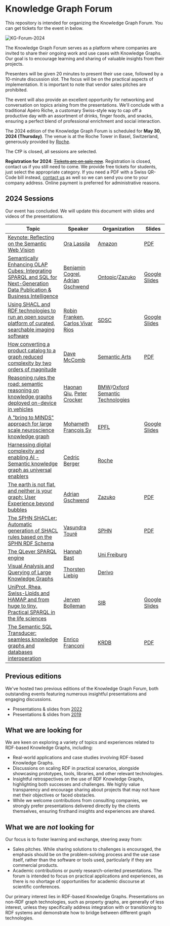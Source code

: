 # Knowledge Graph Forum

This repository is intended for organizing the Knowledge Graph Forum. You can get tickets for the event in below.

![KG-Forum-2024](https://github.com/zazuko/knowledge-graph-forum/assets/583021/92afb264-0aa9-4356-86e2-4c67806877c5)

The Knowledge Graph Forum serves as a platform where companies are invited to share their ongoing work and use cases with Knowledge Graphs. Our goal is to encourage learning and sharing of valuable insights from their projects.

Presenters will be given 20 minutes to present their use case, followed by a 10-minute discussion slot. The focus will be on the practical aspects of implementation. It is important to note that vendor sales pitches are prohibited.

The event will also provide an excellent opportunity for networking and conversation on topics arising from the presentations. We'll conclude with a traditional Apéro Riche, a customary Swiss-style way to cap off a productive day with an assortment of drinks, finger foods, and snacks, ensuring a perfect blend of professional enrichment and social interaction.

The 2024 edition of the Knowledge Graph Forum is scheduled for **May 30, 2024 (Thursday)**. The venue is at the Roche Tower in Basel, Switzerland, generously provided by [Roche](https://en.wikipedia.org/wiki/Roche).

The CfP is closed, all sessions are selected.

**Registration for 2024**: ~~[Tickets are on sale now](https://eventfrog.ch/en/p/science-and-technology/knowledge-graph-forum-2024-7183480931130241817.html)~~. Registration is closed, contact us if you still need to come. We provide free tickets for students, just select the appropriate category. If you need a PDF with a Swiss QR-Code bill instead, [contact us](mailto:info@zazuko.com?subject=KG-Forum%20Ticket) as well so we can send you one to your company address. Online payment is preferred for administrative reasons.

## 2024 Sessions

Our event has concluded. We will update this document with slides and videos of the presentations.

| Topic                                                        | Speaker                                                      | Organization                                                 | Slides                                                       |
| ------------------------------------------------------------ | ------------------------------------------------------------ | ------------------------------------------------------------ | ------------------------------------------------------------ |
| [Keynote: Reflecting on the Semantic Web Vision](https://github.com/zazuko/knowledge-graph-forum/issues/33) | [Ora Lassila](https://lassila.org/)                          | [Amazon](https://www.amazon.com/)                            | [PDF](2024/01%20-%20Ora%20Lassila%20-%20Keynote%20-%20Reflecting%20Semantic%20Web.pdf) |
| [Semantically Enhancing OLAP Cubes: Integrating SPARQL and SQL for Next-Generation Data Publication & Business Intelligence](https://github.com/zazuko/knowledge-graph-forum/issues/27) | [Benjamin Cogrel](https://www.linkedin.com/in/bcogrel/), [Adrian Gschwend](https://www.linkedin.com/in/adriangschwend/) | [Ontopic](https://ontopic.ai/)/[Zazuko](https://zazuko.com/) | [Google Slides](https://docs.google.com/presentation/d/1s7tJ6FlnQJ5b_o3ch9YOWA11Hm2s6CcNhk1jVx0q2PE/edit#slide=id.p) |
| [Using SHACL and RDF technologies to run an open source platform of curated, searchable imaging software](https://github.com/zazuko/knowledge-graph-forum/issues/24) | [Robin Franken](https://www.linkedin.com/in/robin-franken-a71b2b183/), [Carlos Vivar Rios](https://www.linkedin.com/in/carlos-vivar-rios-750a2473/) | [SDSC](https://www.datascience.ch/)                          | [Google Slides](https://docs.google.com/presentation/d/1yz3mOoyMT8J66EOO7L7C_wa2fVrr8veW/edit#slide=id.p1) |
| [How converting a product catalog to a graph reduced complexity by two orders of magnitude](https://github.com/zazuko/knowledge-graph-forum/issues/31) | [Dave McComb](https://www.linkedin.com/in/davemccomb/)       | [Semantic Arts](https://www.semanticarts.com)                | [PDF]([PDF](2024/04%20-%20Dave%20McComb%20-%20Product%20Catalog.pdf)) |
| [Reasoning rules the road: semantic reasoning on knowledge graphs deployed on-device in vehicles](https://github.com/zazuko/knowledge-graph-forum/issues/29) | [Haonan Qiu](https://www.linkedin.com/in/haonan-qiu-b29648a1/), [Peter Crocker](https://www.linkedin.com/in/peter-crocker/) | [BMW](https://www.bmw.com)/[Oxford Semantic Technologies](https://www.oxfordsemantic.tech) |                                                              |
| [A "bring to MINDS" approach for large scale neuroscience knowledge graph](https://github.com/zazuko/knowledge-graph-forum/issues/26) | [Mohameth François Sy](https://www.linkedin.com/in/mofsy/)   | [EPFL](https://bluebrainnexus.io/)                           | [Google Slides](https://docs.google.com/presentation/d/11oD-iDSEKzeb6KA54PGaG5bW8XIMnVwydgGMV1kFDLA/edit#slide=id.g1c26be45057_0_163) |
| [Harnessing digital complexity and enabling AI - Semantic knowledge graph as universal enablers](https://github.com/zazuko/knowledge-graph-forum/issues/28) | [Cedric Berger](https://www.linkedin.com/in/cedricberg/)     | [Roche](https://www.roche.com/)                              |                                                              |
| [The earth is not flat, and neither is your graph: User Experience beyond bubbles](https://github.com/zazuko/knowledge-graph-forum/issues/34) | [Adrian Gschwend](https://www.linkedin.com/in/adriangschwend/) | [Zazuko](https://zazuko.com/)                                | [PDF](2024/08%20-%20Adrian%20Gschwend%20-%20Beyond%20Bubbles.pdf) |
| [The SPHN SHACLer: Automatic generation of SHACL rules based on the SPHN RDF Schema](https://github.com/zazuko/knowledge-graph-forum/issues/30) | [Vasundra Touré](https://www.linkedin.com/in/vasundra-tour%C3%A9-912b91a4/) | [SPHN](https://sphn.ch/)                                     | [PDF](2024/09%20-%20Vasundra%20Touré%20-%20SPIN%20SHACLer.pdf) |
| [The QLever SPARQL engine](https://github.com/zazuko/knowledge-graph-forum/issues/35) | [Hannah Bast](https://ad.informatik.uni-freiburg.de/staff/bast) | [Uni Freiburg](https://uni-freiburg.de/)                     |                                                              |
| [Visual Analysis and Querying of Large Knowledge Graphs](https://github.com/zazuko/knowledge-graph-forum/issues/23) | [Thorsten Liebig](https://www.linkedin.com/in/tliebig/)      | [Derivo](https://www.derivo.de)                              |                                                              |
| [UniProt, Rhea, Swiss-Lipids and HAMAP and from huge to tiny. Practical SPARQL in the life sciences](https://github.com/zazuko/knowledge-graph-forum/issues/22) | [Jerven Bolleman](https://www.linkedin.com/in/jervenbolleman/) | [SIB](https://www.sib.swiss/)                                | [Google Slides](https://docs.google.com/presentation/d/1f2Yt_DXucVoVKV-9KHCmqHgYKK5XDfHvaLcaJN0QoTY/edit#slide=id.g2a034f85b71_0_0) |
| [The Semantic SQL Transducer: seamless knowledge graphs and databases interoperation](https://github.com/zazuko/knowledge-graph-forum/issues/32) | [Enrico Franconi](https://www.unibz.it/de/faculties/engineering/academic-staff/person/943-enrico-franconi) | [KRDB](https://www.inf.unibz.it/krdb/)                       | [PDF](2024/12%20-%20Enrico%20Franconi%20-%20SQL%20Transducer.pdf) |

## Previous editions

We've hosted two previous editions of the Knowledge Graph Forum, both outstanding events featuring numerous insightful presentations and engaging discussions.

* Presentations & slides from [2022](2022/README.md)
* Presentations & slides from [2019](2019/README.md)

## What we are looking for

We are keen on exploring a variety of topics and experiences related to RDF-based Knowledge Graphs, including:

* Real-world applications and case studies involving RDF-based Knowledge Graphs.
* Discussions on scaling RDF in practical scenarios, alongside showcasing prototypes, tools, libraries, and other relevant technologies.
* Insightful retrospectives on the use of RDF Knowledge Graphs, highlighting both successes and challenges. We highly value transparency and encourage sharing about projects that may not have met their objectives or faced obstacles.
* While we welcome contributions from consulting companies, we strongly prefer presentations delivered directly by the clients themselves, ensuring firsthand insights and experiences are shared.

## What we are *not* looking for

Our focus is to foster learning and exchange, steering away from:

* Sales pitches. While sharing solutions to challenges is encouraged, the emphasis should be on the problem-solving process and the use case itself, rather than the software or tools used, particularly if they are commercial products.
* Academic contributions or purely research-oriented presentations. The forum is intended to focus on practical applications and experiences, as there is no shortage of opportunities for academic discourse at scientific conferences.

Our primary interest lies in RDF-based Knowledge Graphs. Presentations on non-RDF graph technologies, such as property graphs, are generally of less interest, unless they specifically address integration with or transitioning to RDF systems and demonstrate how to bridge between different graph technologies.
